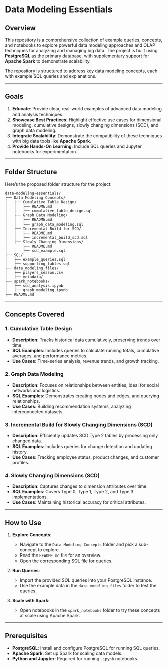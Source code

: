 # Data Modeling Essentials

## Overview

This repository is a comprehensive collection of example queries, concepts, and notebooks to explore powerful data modeling approaches and OLAP techniques for analyzing and managing big data. The project is built using **PostgreSQL** as the primary database, with supplementary support for **Apache Spark** to demonstrate scalability.

The repository is structured to address key data modeling concepts, each with example SQL queries and explanations.

---

## Goals

1. **Educate**: Provide clear, real-world examples of advanced data modeling and analysis techniques.
2. **Showcase Best Practices**: Highlight effective use cases for dimensional modeling, cumulative designs, slowly changing dimensions (SCD), and graph data modeling.
3. **Integrate Scalability**: Demonstrate the compatibility of these techniques with big data tools like **Apache Spark**.
4. **Provide Hands-On Learning**: Include SQL queries and Jupyter notebooks for experimentation.

---

## Folder Structure

Here’s the proposed folder structure for the project:

```
data-modeling-essentials/
├── Data Modeling Concepts/
│   ├── Cumulative Table Design/
│   │   ├── README.md
│   │   ├── cumulative_table_design.sql
│   ├── Graph Data Modeling/
│   │   ├── README.md
│   │   ├── graph_data_modeling.sql
│   ├── Incremental Build for SCD/
│   │   ├── README.md
│   │   ├── incremental_build_scd.sql
│   ├── Slowly Changing Dimensions/
│       ├── README.md
│       ├── scd_example.sql
├── SQL/
│   ├── example_queries.sql
│   ├── supporting_tables.sql
├── data_modeling_files/
│   ├── players_season.csv
│   ├── metadata/
├── spark_notebooks/
│   ├── scd_analysis.ipynb
│   ├── graph_modeling.ipynb
├── README.md
```

---

## Concepts Covered

### 1. **Cumulative Table Design**
   - **Description**: Tracks historical data cumulatively, preserving trends over time.
   - **SQL Examples**: Includes queries to calculate running totals, cumulative averages, and performance metrics.
   - **Use Cases**: Time-series analysis, revenue trends, and growth tracking.

### 2. **Graph Data Modeling**
   - **Description**: Focuses on relationships between entities, ideal for social networks and logistics.
   - **SQL Examples**: Demonstrates creating nodes and edges, and querying relationships.
   - **Use Cases**: Building recommendation systems, analyzing interconnected datasets.

### 3. **Incremental Build for Slowly Changing Dimensions (SCD)**
   - **Description**: Efficiently updates SCD Type 2 tables by processing only changed data.
   - **SQL Examples**: Includes queries for change detection and updating history.
   - **Use Cases**: Tracking employee status, product changes, and customer profiles.

### 4. **Slowly Changing Dimensions (SCD)**
   - **Description**: Captures changes to dimension attributes over time.
   - **SQL Examples**: Covers Type 0, Type 1, Type 2, and Type 3 implementations.
   - **Use Cases**: Maintaining historical accuracy for critical attributes.

---

## How to Use

1. **Explore Concepts**:
   - Navigate to the `Data Modeling Concepts` folder and pick a sub-concept to explore.
   - Read the `README.md` file for an overview.
   - Open the corresponding SQL file for queries.

2. **Run Queries**:
   - Import the provided SQL queries into your PostgreSQL instance.
   - Use the example data in the `data_modeling_files` folder to test the queries.

3. **Scale with Spark**:
   - Open notebooks in the `spark_notebooks` folder to try these concepts at scale using Apache Spark.

---

## Prerequisites

- **PostgreSQL**: Install and configure PostgreSQL for running SQL queries.
- **Apache Spark**: Set up Spark for scaling data models.
- **Python and Jupyter**: Required for running `.ipynb` notebooks.
